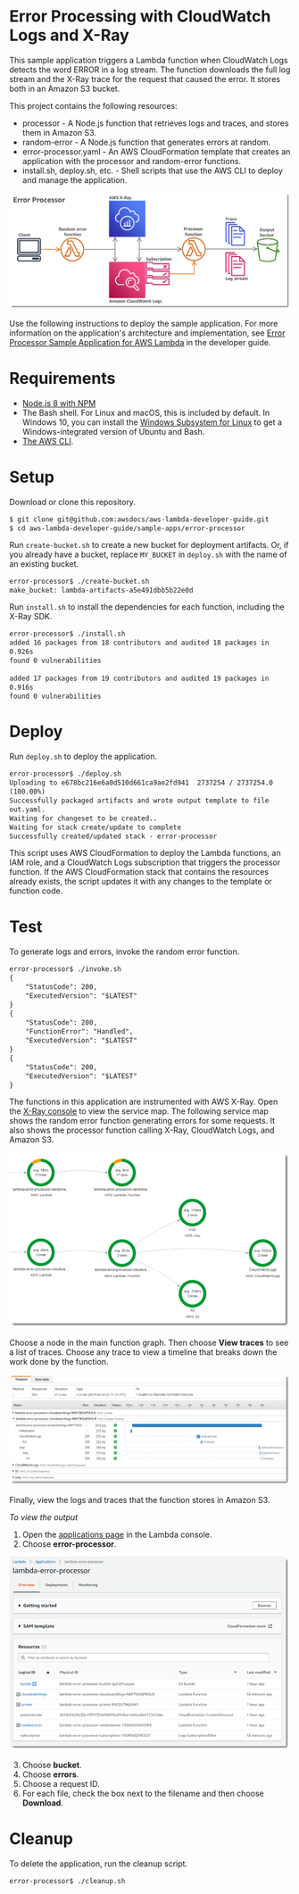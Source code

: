 # Error Processing with CloudWatch Logs and X-Ray
This sample application triggers a Lambda function when CloudWatch Logs detects the word ERROR in a log stream. The function downloads the full log stream and the X-Ray trace for the request that caused the error. It stores both in an Amazon S3 bucket.

This project contains the following resources:
- processor - A Node.js function that retrieves logs and traces, and stores them in Amazon S3.
- random-error - A Node.js function that generates errors at random.
- error-processor.yaml - An AWS CloudFormation template that creates an application with the processor and random-error functions.
- install.sh, deploy.sh, etc. - Shell scripts that use the AWS CLI to deploy and manage the application.


![Architecture](/sample-apps/error-processor/images/sample-errorprocessor.png)

Use the following instructions to deploy the sample application. For more information on the application's architecture and implementation, see [Error Processor Sample Application for AWS Lambda](https://docs.aws.amazon.com/lambda/latest/dg/sample-errorprocessor.html) in the developer guide.

# Requirements
- [Node.js 8 with NPM](https://nodejs.org/en/download/releases/)
- The Bash shell. For Linux and macOS, this is included by default. In Windows 10, you can install the [Windows Subsystem for Linux](https://docs.microsoft.com/en-us/windows/wsl/install-win10) to get a Windows-integrated version of Ubuntu and Bash.
- [The AWS CLI](https://docs.aws.amazon.com/cli/latest/userguide/cli-chap-install.html).

# Setup
Download or clone this repository.

    $ git clone git@github.com:awsdocs/aws-lambda-developer-guide.git
    $ cd aws-lambda-developer-guide/sample-apps/error-processor

Run `create-bucket.sh` to create a new bucket for deployment artifacts. Or, if you already have a bucket, replace `MY_BUCKET` in `deploy.sh` with the name of an existing bucket.

    error-processor$ ./create-bucket.sh
    make_bucket: lambda-artifacts-a5e491dbb5b22e0d

Run `install.sh` to install the dependencies for each function, including the X-Ray SDK.

    error-processor$ ./install.sh
    added 16 packages from 18 contributors and audited 18 packages in 0.926s
    found 0 vulnerabilities

    added 17 packages from 19 contributors and audited 19 packages in 0.916s
    found 0 vulnerabilities

# Deploy
Run `deploy.sh` to deploy the application.

    error-processor$ ./deploy.sh
    Uploading to e678bc216e6a0d510d661ca9ae2fd941  2737254 / 2737254.0  (100.00%)
    Successfully packaged artifacts and wrote output template to file out.yaml.
    Waiting for changeset to be created..
    Waiting for stack create/update to complete
    Successfully created/updated stack - error-processor

This script uses AWS CloudFormation to deploy the Lambda functions, an IAM role, and a CloudWatch Logs subscription that triggers the processor function. If the AWS CloudFormation stack that contains the resources already exists, the script updates it with any changes to the template or function code.

# Test
To generate logs and errors, invoke the random error function.

    error-processor$ ./invoke.sh
    {
        "StatusCode": 200,
        "ExecutedVersion": "$LATEST"
    }
    {
        "StatusCode": 200,
        "FunctionError": "Handled",
        "ExecutedVersion": "$LATEST"
    }
    {
        "StatusCode": 200,
        "ExecutedVersion": "$LATEST"
    }

The functions in this application are instrumented with AWS X-Ray. Open the [X-Ray console](https://console.aws.amazon.com/xray/home#/service-map) to view the service map. The following service map shows the random error function generating errors for some requests. It also shows the processor function calling X-Ray, CloudWatch Logs, and Amazon S3.

![Service Map](/sample-apps/error-processor/images/errorprocessor-servicemap.png)

Choose a node in the main function graph. Then choose **View traces** to see a list of traces. Choose any trace to view a timeline that breaks down the work done by the function.

![Trace](/sample-apps/error-processor/images/errorprocessor-trace.png)

Finally, view the logs and traces that the function stores in Amazon S3.

*To view the output*
1. Open the [applications page](https://console.aws.amazon.com/lambda/home#/applications) in the Lambda console.
2. Choose **error-processor**.

  ![Application](/sample-apps/error-processor/images/errorprocessor-application.png)

3. Choose **bucket**.
4. Choose **errors**.
5. Choose a request ID.
6. For each file, check the box next to the filename and then choose **Download**.

# Cleanup
To delete the application, run the cleanup script.

    error-processor$ ./cleanup.sh
